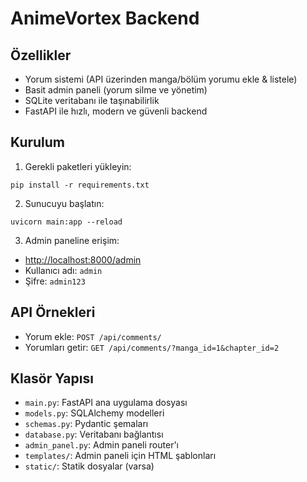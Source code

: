 # AnimeVortex Backend

## Özellikler
- Yorum sistemi (API üzerinden manga/bölüm yorumu ekle & listele)
- Basit admin paneli (yorum silme ve yönetim)
- SQLite veritabanı ile taşınabilirlik
- FastAPI ile hızlı, modern ve güvenli backend

## Kurulum
1. Gerekli paketleri yükleyin:

```
pip install -r requirements.txt
```

2. Sunucuyu başlatın:

```
uvicorn main:app --reload
```

3. Admin paneline erişim:
- [http://localhost:8000/admin](http://localhost:8000/admin)
- Kullanıcı adı: `admin`
- Şifre: `admin123`

## API Örnekleri
- Yorum ekle: `POST /api/comments/`
- Yorumları getir: `GET /api/comments/?manga_id=1&chapter_id=2`

## Klasör Yapısı
- `main.py`: FastAPI ana uygulama dosyası
- `models.py`: SQLAlchemy modelleri
- `schemas.py`: Pydantic şemaları
- `database.py`: Veritabanı bağlantısı
- `admin_panel.py`: Admin paneli router'ı
- `templates/`: Admin paneli için HTML şablonları
- `static/`: Statik dosyalar (varsa)
